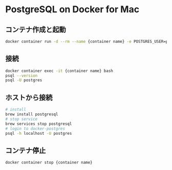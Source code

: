 # PostgreSQL on Docker for Mac
## コンテナ作成と起動
```sh
docker container run -d --rm --name {container name} -e POSTGRES_USER=postgres -e POSTGRES_PASS={password} -p 5432:5432 postgres
```
## 接続
```sh
docker container exec -it {container name} bash
psql --version
psql -U postgres
```
## ホストから接続
```sh
# install
brew install postgresql
# stop service
brew services stop postgresql
# login to docker-postgres
psql -h localhost -U postgres
```

## コンテナ停止
```sh
docker container stop {container name}
```
